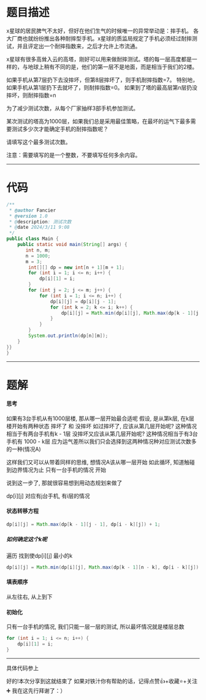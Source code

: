 # 题目描述
x星球的居民脾气不太好，但好在他们生气的时候唯一的异常举动是：摔手机。
各大厂商也就纷纷推出各种耐摔型手机。x星球的质监局规定了手机必须经过耐摔测试，并且评定出一个耐摔指数来，之后才允许上市流通。

x星球有很多高耸入云的高塔，刚好可以用来做耐摔测试。塔的每一层高度都是一样的，与地球上稍有不同的是，他们的第一层不是地面，而是相当于我们的2楼。

如果手机从第7层扔下去没摔坏，但第8层摔坏了，则手机耐摔指数=7。
特别地，如果手机从第1层扔下去就坏了，则耐摔指数=0。
如果到了塔的最高层第n层扔没摔坏，则耐摔指数=n

为了减少测试次数，从每个厂家抽样3部手机参加测试。

某次测试的塔高为1000层，如果我们总是采用最佳策略，在最坏的运气下最多需要测试多少次才能确定手机的耐摔指数呢？

请填写这个最多测试次数。

注意：需要填写的是一个整数，不要填写任何多余内容。

---

# 代码
```java
/**  
 * @author Fancier  
 * @version 1.0  
 * @description: 测试次数  
 * @date 2024/3/11 9:08  
 */  
public class Main {  
    public static void main(String[] args) {  
       int n, m;  
       n = 1000;  
       m = 3;  
        int[][] dp = new int[n + 1][m + 1];  
        for (int i = 1; i <= n; i++) {  
            dp[i][1] = i;  
        }  
        for (int j = 2; j <= m; j++) {  
            for (int i = 1; i <= n; i++) {  
                dp[i][j] = dp[i][j - 1];  
                for (int k = 2; k <= i; k++) {  
                    dp[i][j] = Math.min(dp[i][j], Math.max(dp[k - 1][j - 1], dp[i - k][j]) + 1);  
                }  
            }  
        }  
        System.out.println(dp[n][m]);  
    }  
}}  
}
```

---
# 题解
#### 思考
如果有3台手机从有1000层楼, 那从哪一层开始最合适呢
假设, 是从第k层, 在k层楼开始有两种状态 摔坏了 和 没摔坏
如过摔坏了, 应该从第几层开始呢? 这种情况相当于有两台手机有k - 1层
没摔坏又应该从第几层开始呢? 这种情况相当于有3台手机有 1000 -  k层
应为运气差所以我们只会选择到这两种情况种对应测试次数多的一种(情况A)

这样我们又可以从带着同样的思维, 想情况A该从哪一层开始
如此循环, 知道触碰到边界情况为止 只有一台手机的情况 开始

说到这一步了, 那就很容易想到用动态规划来做了

dp\[i]\[j] 对应有j台手机, 有i层的情况
#### 状态转移方程
```java
dp[i][j] = Math.max(dp[k - 1][j - 1], dp[i - k][j]) + 1;
```
##### 如何确定这个k呢

遍历 找到使dp\[i]\[j] 最小的k
```java
dp[i][j] = Math.min(dp[i][j], Math.max(dp[k - 1][n - k], dp[i - k][j]) + 1);
```
#### 填表顺序
从左往右, 从上到下

#### 初始化
只有一台手机的情况, 我们只能一层一层的测试, 所以最坏情况就是楼层总数
```java
for (int i = 1; i <= n; i++) {  
    dp[i][1] = i;  
}
```

---
具体代码参上

好的!本次分享到这就结束了
如果对铁汁你有帮助的话，记得点赞👍+收藏⭐️+关注➕
我在这先行拜谢了：）
